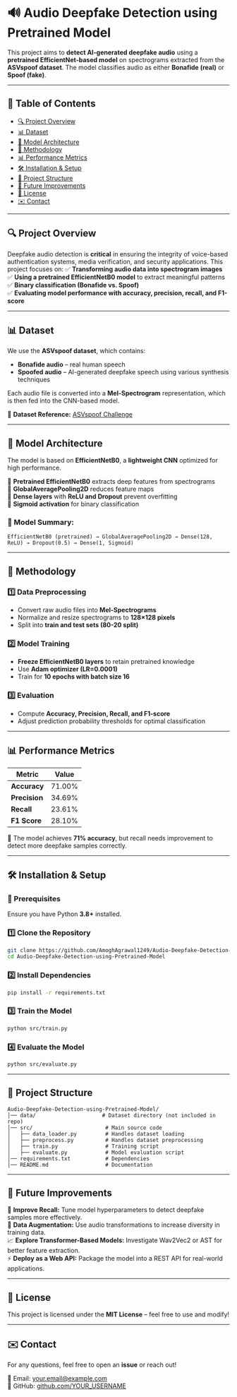 # 🔊 Audio Deepfake Detection using Pretrained Model

This project aims to **detect AI-generated deepfake audio** using a **pretrained EfficientNet-based model** on spectrograms extracted from the **ASVspoof dataset**. The model classifies audio as either **Bonafide (real)** or **Spoof (fake)**.

---

## 📌 Table of Contents
- [🔍 Project Overview](#-project-overview)
- [📊 Dataset](#-dataset)
- [🧠 Model Architecture](#-model-architecture)
- [🚀 Methodology](#-methodology)
- [📊 Performance Metrics](#-performance-metrics)
- [🛠 Installation & Setup](#-installation--setup)
- [📂 Project Structure](#-project-structure)
- [📌 Future Improvements](#-future-improvements)
- [📜 License](#-license)
- [✉️ Contact](#-contact)

---

## 🔍 Project Overview

Deepfake audio detection is **critical** in ensuring the integrity of voice-based authentication systems, media verification, and security applications. This project focuses on:
✅ **Transforming audio data into spectrogram images**  
✅ **Using a pretrained EfficientNetB0 model** to extract meaningful patterns  
✅ **Binary classification (Bonafide vs. Spoof)**  
✅ **Evaluating model performance with accuracy, precision, recall, and F1-score**  

---

## 📊 Dataset

We use the **ASVspoof dataset**, which contains:
- **Bonafide audio** – real human speech
- **Spoofed audio** – AI-generated deepfake speech using various synthesis techniques

Each audio file is converted into a **Mel-Spectrogram** representation, which is then fed into the CNN-based model.

🔗 **Dataset Reference:** [ASVspoof Challenge](https://www.asvspoof.org/)

---

## 🧠 Model Architecture

The model is based on **EfficientNetB0**, a **lightweight CNN** optimized for high performance.

🔹 **Pretrained EfficientNetB0** extracts deep features from spectrograms  
🔹 **GlobalAveragePooling2D** reduces feature maps  
🔹 **Dense layers** with **ReLU and Dropout** prevent overfitting  
🔹 **Sigmoid activation** for binary classification  

### 🔧 Model Summary:
```plaintext
EfficientNetB0 (pretrained) → GlobalAveragePooling2D → Dense(128, ReLU) → Dropout(0.5) → Dense(1, Sigmoid)
```

---

## 🚀 Methodology

### 1️⃣ Data Preprocessing
- Convert raw audio files into **Mel-Spectrograms**
- Normalize and resize spectrograms to **128×128 pixels**
- Split into **train and test sets (80-20 split)**

### 2️⃣ Model Training
- **Freeze EfficientNetB0 layers** to retain pretrained knowledge
- Use **Adam optimizer (LR=0.0001)**
- Train for **10 epochs with batch size 16**

### 3️⃣ Evaluation
- Compute **Accuracy, Precision, Recall, and F1-score**
- Adjust prediction probability thresholds for optimal classification

---

## 📊 Performance Metrics

| Metric        | Value  |
|--------------|--------|
| **Accuracy**  | 71.00%  |
| **Precision** | 34.69%  |
| **Recall**    | 23.61%  |
| **F1 Score**  | 28.10%  |

🚀 The model achieves **71% accuracy**, but recall needs improvement to detect more deepfake samples correctly.

---

## 🛠 Installation & Setup

### 🔧 Prerequisites
Ensure you have Python **3.8+** installed.

### 1️⃣ Clone the Repository
```bash
git clone https://github.com/AmoghAgrawal1249/Audio-Deepfake-Detection-using-Pretrained-Model.git
cd Audio-Deepfake-Detection-using-Pretrained-Model
```

### 2️⃣ Install Dependencies
```bash
pip install -r requirements.txt
```

### 3️⃣ Train the Model
```bash
python src/train.py
```

### 4️⃣ Evaluate the Model
```bash
python src/evaluate.py
```

---

## 📂 Project Structure

```
Audio-Deepfake-Detection-using-Pretrained-Model/
│── data/                     # Dataset directory (not included in repo)
│── src/                       # Main source code
│   ├── data_loader.py         # Handles dataset loading 
│   ├── preprocess.py          # Handles dataset preprocessing 
│   ├── train.py               # Training script
│   ├── evaluate.py            # Model evaluation script
│── requirements.txt           # Dependencies
│── README.md                  # Documentation
```

---

## 📌 Future Improvements

🚀 **Improve Recall:** Tune model hyperparameters to detect deepfake samples more effectively.  
🎯 **Data Augmentation:** Use audio transformations to increase diversity in training data.  
📈 **Explore Transformer-Based Models:** Investigate Wav2Vec2 or AST for better feature extraction.  
⚡ **Deploy as a Web API:** Package the model into a REST API for real-world applications.  

---

## 📜 License

This project is licensed under the **MIT License** – feel free to use and modify!

---

## ✉️ Contact

For any questions, feel free to open an **issue** or reach out!

📧 Email: [your.email@example.com](mailto:amogh.trex@gmail.com)  
🔗 GitHub: [github.com/YOUR_USERNAME](https://github.com/AmoghAgrawal1249)  
